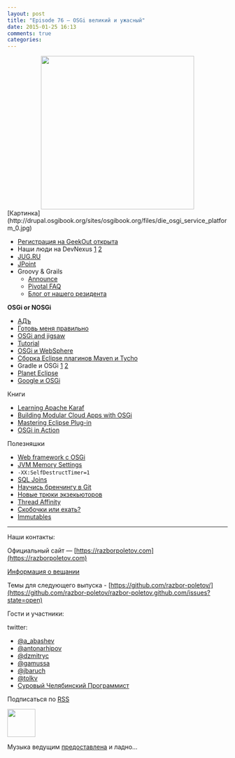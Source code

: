```yaml
---
layout: post
title: "Episode 76 — OSGi великий и ужасный"
date: 2015-01-25 16:13
comments: true
categories: 
---
```


<div class="separator" style="clear: both; text-align: center;">
<a href="https://razborpoletov.com/images/razbor_76_text.jpg" imageanchor="1" style="margin-left: 1em; margin-right: 1em;"><img border="0" height="350" src="https://razborpoletov.com/images/razbor_76_text.jpg" width="350" /></a>
</div>
[Картинка](http://drupal.osgibook.org/sites/osgibook.org/files/die_osgi_service_platform_0.jpg)

* [Регистрация на GeekOut открыта](http://2015.geekout.ee/registration/)
* Наши люди на DevNexus [1](http://devnexus.com/s/speakers#Baruch_Sadogursky) [2](http://devnexus.com/s/speakers#Viktor_Gamov) 
* [JUG.RU](https://jugru.timepad.ru/event/176697/)
* [JPoint](http://javapoint.ru)
* Groovy & Grails 
    - [Announce](http://groovy.329449.n5.nabble.com/ANN-Groovy-is-looking-for-a-new-home-td5722211.html)
    - [Pivotal FAQ](https://docs.google.com/document/d/1R_bQv_8JSLOEzVzPdqOISF0guGtcUPE6vFBeAuxtcG4/edit)
    - [Блог от нашего резидента](http://arhipov.blogspot.com/2015/01/g.html)

__OSGi or NOSGi__

* [АДъ](http://en.wikipedia.org/wiki/Java_Classloader#JAR_hell)
* [Готовь меня правильно](http://paulonjava.blogspot.com/2014/12/osgi-doesnt-suck-youre-just-using-it.html)
* [OSGi and jigsaw](http://www.slideshare.net/martintoshev/modularity-of-the-java-platform-osgi-jigsaw-and-penrose)
* [Tutorial](http://felix.apache.org/documentation/tutorials-examples-and-presentations/apache-felix-osgi-tutorial.html)
* [OSGi и WebSphere](http://jaceklaskowski.pl/wiki/Developing_OSGi_Applications_with_Blueprint_bundles_and_WebSphere_Application_Server_V8.5_Liberty_Profile)
* [Сборка Eclipse плагинов Maven и Tycho](http://zeroturnaround.com/rebellabs/building-eclipse-plug-ins-with-maven-3-and-tycho/)
* Gradle и OSGi [1](http://gradle.org/docs/current/userguide/osgi_plugin.html) [2](https://github.com/akhikhl/wuff)
* [Planet Eclipse](http://planet.eclipse.org/planet/)
* [Google и OSGi](https://github.com/google/guice/wiki/OSGi)

Книги

* [Learning Apache Karaf](https://www.packtpub.com/big-data-and-business-intelligence/learning-apache-karaf)
* [Building Modular Cloud Apps with OSGi](http://shop.oreilly.com/product/0636920028086.do)
* [Mastering Eclipse Plug-in](http://alblue.bandlem.com/2014/08/eclipse-book-published.html)
* [OSGi in Action](http://www.manning.com/hall/)

Полезняшки

- [Web framework с OSGi](http://www.wisdom-framework.org)
- [JVM Memory Settings](http://jvmmemory.com/)
- `-XX:SelfDestructTimer=1`
- [SQL Joins](http://sql-joins.leopard.in.ua/)
- [Научись бренчингу в Git](http://pcottle.github.io/learnGitBranching/index.html?demo)
- [Новые трюки экзекьюторов](http://www.nurkiewicz.com/2014/11/executorservice-10-tips-and-tricks.html)
- [Thread Affinity](http://openhft.net/products/thread-affinity/)
- [Скобочки или ехать?](http://blog.jooq.org/2014/12/08/dont-be-clever-the-double-curly-braces-anti-pattern/)
- [Immutables](https://immutables.github.io/)


---

Наши контакты:

Официальный сайт — [https://razborpoletov.com](https://razborpoletov.com)

[Информация о вещании](https://razborpoletov.com/broadcast.html)

Темы для следующего выпуска - [https://github.com/razbor-poletov/](https://github.com/razbor-poletov/razbor-poletov.github.com/issues?state=open)

Гости и участники:

twitter: 

 * [@a_abashev](https://twitter.com/a_abashev)
 * [@antonarhipov](https://twitter.com/antonarhipov)
 * [@dzmitryc](https://twitter.com/dzmitryc)
 * [@gamussa](https://twitter.com/gamussa)
 * [@jbaruch](https://twitter.com/jbaruch)
 * [@tolkv](https://twitter.com/tolkv)
 * [Суровый Челябинский Программист](http://samolisov.blogspot.ru/)
 
<!-- player goes here-->

<audio preload="none">
   <source src="http://traffic.libsyn.com/razborpoletov/razbor_76.mp3" type="audio/mp3" />
   Your browser does not support the audio tag.
</audio>

Подписаться по [RSS](http://feeds.feedburner.com/razbor-podcast)

<!-- episode file link goes here-->
<a href="http://traffic.libsyn.com/razborpoletov/razbor_76.mp3" imageanchor="1" style="clear: left; margin-bottom: 1em; margin-left: auto; margin-right: 2em;"><img border="0" height="64" src="http://2.bp.blogspot.com/-qkfh8Q--dks/T0gixAMzuII/AAAAAAAAHD0/O5LbF3vvBNQ/s200/1330127522_mp3.png" width="64" /></a>

Музыка ведущим [предоставлена](http://www.audiobank.fm/single-music/27/111/More-And-Less/) и ладно...
